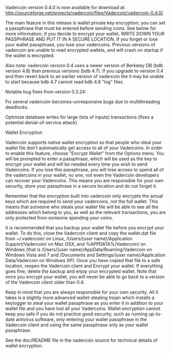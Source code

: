 Vadercoin version 0.4.0 is now available for download at:
http://sourceforge.net/projects/vadercoin/files/Vadercoin/vadercoin-0.4.0/

The main feature in this release is wallet private key encryption;
you can set a passphrase that must be entered before sending coins.
See below for more information; if you decide to encrypt your wallet,
WRITE DOWN YOUR PASSPHRASE AND PUT IT IN A SECURE LOCATION. If you
forget or lose your wallet passphrase, you lose your vadercoins.
Previous versions of vadercoin are unable to read encrypted wallets,
and will crash on startup if the wallet is encrypted.

Also note: vadercoin version 0.4 uses a newer version of Berkeley DB
(bdb version 4.8) than previous versions (bdb 4.7). If you upgrade
to version 0.4 and then revert back to an earlier version of vadercoin
the it may be unable to start because bdb 4.7 cannot read bdb 4.8
"log" files.


Notable bug fixes from version 0.3.24:

Fix several vadercoin-becomes-unresponsive bugs due to multithreading
deadlocks.

Optimize database writes for large (lots of inputs) transactions
(fixes a potential denial-of-service attack)


Wallet Encryption

Vadercoin supports native wallet encryption so that people who steal your
wallet file don't automatically get access to all of your Vadercoins.
In order to enable this feature, choose "Encrypt Wallet" from the
Options menu.  You will be prompted to enter a passphrase, which
will be used as the key to encrypt your wallet and will be needed
every time you wish to send Vadercoins.  If you lose this passphrase,
you will lose access to spend all of the vadercoins in your wallet,
no one, not even the Vadercoin developers can recover your Vadercoins.
This means you are responsible for your own security, store your
passphrase in a secure location and do not forget it.

Remember that the encryption built into vadercoin only encrypts the
actual keys which are required to send your vadercoins, not the full
wallet.  This means that someone who steals your wallet file will
be able to see all the addresses which belong to you, as well as the
relevant transactions, you are only protected from someone spending
your coins.

It is recommended that you backup your wallet file before you
encrypt your wallet.  To do this, close the Vadercoin client and
copy the wallet.dat file from ~/.vadercoin/ on Linux, /Users/(user
name)/Application Support/Vadercoin/ on Mac OSX, and %APPDATA%/Vadercoin/
on Windows (that is /Users/(user name)/AppData/Roaming/Vadercoin on
Windows Vista and 7 and /Documents and Settings/(user name)/Application
Data/Vadercoin on Windows XP).  Once you have copied that file to a
safe location, reopen the Vadercoin client and Encrypt your wallet.
If everything goes fine, delete the backup and enjoy your encrypted
wallet.  Note that once you encrypt your wallet, you will never be
able to go back to a version of the Vadercoin client older than 0.4.

Keep in mind that you are always responsible for your own security.
All it takes is a slightly more advanced wallet-stealing trojan which
installs a keylogger to steal your wallet passphrase as you enter it
in addition to your wallet file and you have lost all your Vadercoins.
Wallet encryption cannot keep you safe if you do not practice
good security, such as running up-to-date antivirus software, only
entering your wallet passphrase in the Vadercoin client and using the
same passphrase only as your wallet passphrase.

See the doc/README file in the vadercoin source for technical details
of wallet encryption.
